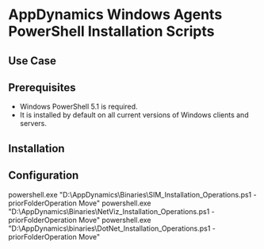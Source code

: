 # AppDynamics Windows Agents PowerShell Installation Scripts


## Use Case ##



## Prerequisites ##

- Windows PowerShell 5.1 is required.
- It is installed by default on all current versions of Windows clients and servers.


## Installation ##


## Configuration ##

powershell.exe "D:\AppDynamics\Binaries\SIM_Installation_Operations.ps1 -priorFolderOperation Move"
powershell.exe "D:\AppDynamics\Binaries\NetViz_Installation_Operations.ps1 -priorFolderOperation Move"
powershell.exe "D:\AppDynamics\binaries\DotNet_Installation_Operations.ps1 -priorFolderOperation Move"
